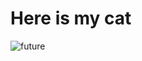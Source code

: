 # Here is my cat


![future](https://github.com/eemeidinger/adv_aml/assets/136099064/b01bd21d-75de-4c1a-84af-ab81e99b5b00)
